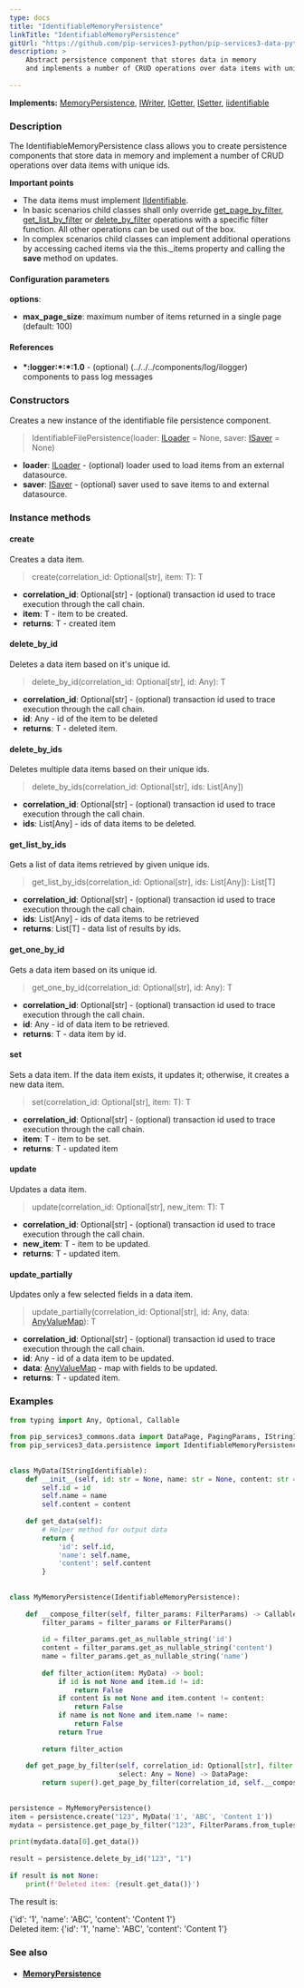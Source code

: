 ```yaml
---
type: docs
title: "IdentifiableMemoryPersistence"
linkTitle: "IdentifiableMemoryPersistence"
gitUrl: "https://github.com/pip-services3-python/pip-services3-data-python"
description: >
    Abstract persistence component that stores data in memory
    and implements a number of CRUD operations over data items with unique ids.
    
---
```


**Implements:** [MemoryPersistence](memory_persistence), [IWriter](../../core/iwriter), [IGetter](../../core/igetter), [ISetter](../../core/isetter), [iidentifiable](../../../commons/data/iidentifiable)

### Description

The IdentifiableMemoryPersistence class allows you to create persistence components that store data in memory and implement a number of CRUD operations over data items with unique ids.

**Important points**

- The data items must implement [IIdentifiable](../../../commons/data/iidentifiable).
- In basic scenarios child classes shall only override [get_page_by_filter](../mysql_persistence/#get_page_by_filter), [get_list_by_filter](../memory_persistence/#get_list_by_filter) or [delete_by_filter](../mysql_persistence/#delete_by_filter) operations with a specific filter function. All other operations can be used out of the box. 
- In complex scenarios child classes can implement additional operations by accessing cached items via the this._items property and calling the **save** method on updates.

#### Configuration parameters

**options**:
- **max_page_size**: maximum number of items returned in a single page (default: 100)

#### References
- **\*:logger:\*:\*:1.0** - (optional) (../../../components/log/ilogger) components to pass log messages

### Constructors
Creates a new instance of the identifiable file persistence component.

> IdentifiableFilePersistence(loader: [ILoader](../../core/iloader) = None, saver: [ISaver](../../core/isaver) = None)

- **loader**: [ILoader](../../core/iloader) - (optional) loader used to load items from an external datasource.
- **saver**: [ISaver](../../core/isaver) - (optional) saver used to save items to  and external datasource.


### Instance methods

#### create
Creates a data item.

> create(correlation_id: Optional[str], item: T): T

- **correlation_id**: Optional[str] - (optional) transaction id used to trace execution through the call chain.
- **item**: T - item to be created.
- **returns**: T - created item


#### delete_by_id
Deletes a data item based on it's unique id.

> delete_by_id(correlation_id: Optional[str], id: Any): T

- **correlation_id**: Optional[str] - (optional) transaction id used to trace execution through the call chain.
- **id**: Any -  id of the item to be deleted
- **returns**: T - deleted item.


#### delete_by_ids
Deletes multiple data items based on their unique ids.

> delete_by_ids(correlation_id: Optional[str], ids: List[Any])

- **correlation_id**: Optional[str] - (optional) transaction id used to trace execution through the call chain.
- **ids**: List[Any] -  ids of data items to be deleted.


#### get_list_by_ids
Gets a list of data items retrieved by given unique ids.

> get_list_by_ids(correlation_id: Optional[str], ids: List[Any]): List[T]

- **correlation_id**: Optional[str] - (optional) transaction id used to trace execution through the call chain.
- **ids**: List[Any] -  ids of data items to be retrieved
- **returns**: List[T] - data list of results by ids.


#### get_one_by_id
Gets a data item based on its unique id.

> get_one_by_id(correlation_id: Optional[str], id: Any): T

- **correlation_id**: Optional[str] - (optional) transaction id used to trace execution through the call chain.
- **id**: Any - id of data item to be retrieved.
- **returns**: T - data item by id.


#### set
Sets a data item. If the data item exists, it updates it; otherwise, it creates a new data item.

> set(correlation_id: Optional[str], item: T): T

- **correlation_id**: Optional[str] - (optional) transaction id used to trace execution through the call chain.
- **item**: T - item to be set.
- **returns**: T - updated item


#### update
Updates a data item.

> update(correlation_id: Optional[str], new_item: T): T

- **correlation_id**: Optional[str] - (optional) transaction id used to trace execution through the call chain.
- **new_item**: T - item to be updated.
- **returns**: T - updated item.


#### update_partially
Updates only a few selected fields in a data item.

> update_partially(correlation_id: Optional[str], id: Any, data: [AnyValueMap](../../../commons/data/any_value_map)): T

- **correlation_id**: Optional[str] - (optional) transaction id used to trace execution through the call chain.
- **id**: Any - id of a data item to be updated.
- **data**: [AnyValueMap](../../../commons/data/any_value_map) - map with fields to be updated.
- **returns**: T - updated item.

### Examples

```python
from typing import Any, Optional, Callable 
 
from pip_services3_commons.data import DataPage, PagingParams, IStringIdentifiable, FilterParams 
from pip_services3_data.persistence import IdentifiableMemoryPersistence 
 
 
class MyData(IStringIdentifiable): 
    def __init__(self, id: str = None, name: str = None, content: str = None): 
        self.id = id 
        self.name = name 
        self.content = content 
 
    def get_data(self): 
        # Helper method for output data 
        return { 
            'id': self.id, 
            'name': self.name, 
            'content': self.content 
        } 
 
 
class MyMemoryPersistence(IdentifiableMemoryPersistence): 
 
    def __compose_filter(self, filter_params: FilterParams) -> Callable[[MyData], bool]: 
        filter_params = filter_params or FilterParams() 
 
        id = filter_params.get_as_nullable_string('id') 
        content = filter_params.get_as_nullable_string('content') 
        name = filter_params.get_as_nullable_string('name') 
 
        def filter_action(item: MyData) -> bool: 
            if id is not None and item.id != id: 
                return False 
            if content is not None and item.content != content: 
                return False 
            if name is not None and item.name != name: 
                return False 
            return True 
 
        return filter_action 
 
    def get_page_by_filter(self, correlation_id: Optional[str], filter: Any, paging: PagingParams, sort: Any = None, 
                           select: Any = None) -> DataPage: 
        return super().get_page_by_filter(correlation_id, self.__compose_filter(filter), paging, None) 
 
 
persistence = MyMemoryPersistence() 
item = persistence.create("123", MyData('1', 'ABC', 'Content 1')) 
mydata = persistence.get_page_by_filter("123", FilterParams.from_tuples("name", "ABC"), None, None) 
 
print(mydata.data[0].get_data()) 
 
result = persistence.delete_by_id("123", "1") 
 
if result is not None: 
    print(f'Deleted item: {result.get_data()}')

```
The result is:

{'id': '1', 'name': 'ABC', 'content': 'Content 1'}      
Deleted item: {'id': '1', 'name': 'ABC', 'content': 'Content 1'}

### See also
- #### [MemoryPersistence](../memory_persistence)
